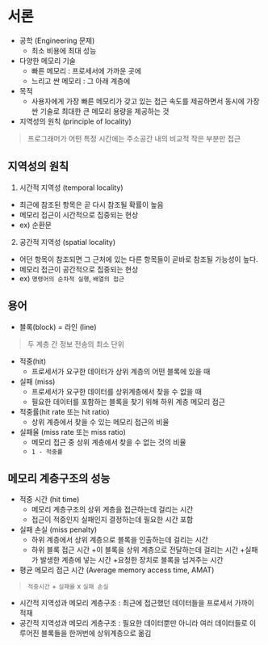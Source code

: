 # 서론
* 공학 (Engineering 문제)
  * 최소 비용에 최대 성능
* 다양한 메모리 기술
  * 빠른 메모리 : 프로세서에 가까운 곳에
  * 느리고 싼 메모리 : 그 아래 계층에
* 목적 
  * 사용자에게 가장 빠른 메모리가 갖고 있는 접근 속도를 제공하면서 동시에 가장 싼 기술로 최대한 큰 메모리 용량을 제공하는 것
* 지역성의 원칙 (principle of locality) 
> 프로그래머가 어떤 특정 시간에는 주소공간 내의 비교적 작은 부분만 접근


## 지역성의 원칙
1. 시간적 지역성 (temporal locality)
* 최근에 참조된 항목은 곧 다시 참조될 확률이 높음
* 메모리 접근이 시간적으로 집중되는 현상
* ex) 순환문

2. 공간적 지역성 (spatial locality)
* 어던 항목이 참조되면 그 근처에 있는 다른 항목들이 곧바로 참조될 가능성이 높다.
* 메모리 접근이 공간적으로 집중되는 현상
* ex) `명령어의 순차적 실행`, `배열의 접근`

## 용어
* 블록(block) = 라인 (line)
> 두 계층 간 정보 전송의 최소 단위

* 적중(hit)
  * 프로세서가 요구한 데이터가 상위 계층의 어떤 블록에 있을 때
* 실패 (miss)
  * 프로세서가 요구한 데이터를 상위계층에서 찾을 수 없을 때
  * 필요한 데이터를 포함하는 블록을 찾기 위해 하위 계층 메모리 접근
* 적중률(hit rate 또는 hit ratio)
  * 상위 계층에서 찾을 수 있는 메모리 접근의 비율
* 실패율 (miss rate 또는 miss ratio)
  * 메모리 접근 중 상위 계층에서 찾을 수 없는 것의 비율
  * `1 - 적중률`


## 메모리 계층구조의 성능
* 적중 시간 (hit time)
  * 메모리 계층구조의 상위 게층을 접근하는데 걸리는 시간
  * 접근이 적중인지 실패인지 결정하는데 필요한 시간 포함
* 실패 손실 (miss penalty)
  * 하위 계층에서 상위 계층으로 블록을 인출하는데 걸리는 시간
  * 하위 블록 접근 시간
    +이 블록을 상위 계층으로 전달하는데 걸리는 시간
    +실패가 발생한 계층에 넣는 시간
    +요청한 장치로 블록을 넘겨주는 시간
* 평균 메모리 접근 시간 (Average memory access time, AMAT) 
> `적중시간` + `실패율` x `실패 손실`

* 시간적 지역성과 메모리 계층구조 : 최근에 접근했던 데이터들을 프로세서 가까이 적재
* 공간적 지역성과 메모리 게층구조 : 필요한 데이터뿐만 아니라 여러 데이터들로 이루어진 블록들을 한꺼번에 상위계층으로 옮김
